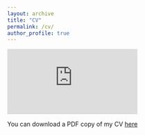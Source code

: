 ```yaml
---
layout: archive
title: "CV"
permalink: /cv/
author_profile: true
---
```


<embed src="https://martha-wilfahrt.github.io/files/Wilfahrt_CV_Curent.pdf" type="application/pdf" />

You can download a PDF copy of my CV [here](https://martha-wilfahrt.github.io/files/Wilfahrt_CV_Curent.pdf)
